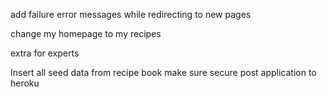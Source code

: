add failure error messages while redirecting to new pages

change my homepage to my recipes






extra for experts

Insert all seed data from recipe book
make sure secure
post application to heroku
